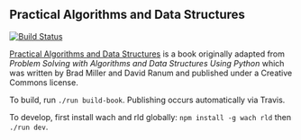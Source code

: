 Practical Algorithms and Data Structures
---

[![Build Status](https://travis-ci.org/Bradfield/algos.svg?branch=master)](https://travis-ci.org/Bradfield/algos)

[Practical Algorithms and Data Structures](http://bradfieldcs.com/algos) is a book originally adapted from _Problem Solving with Algorithms and Data Structures Using Python_ which was written by Brad Miller and David Ranum and published under a Creative Commons license.

To build, run `./run build-book`. Publishing occurs automatically via Travis.

To develop, first install wach and rld globally: `npm install -g wach rld` then `./run dev`.
